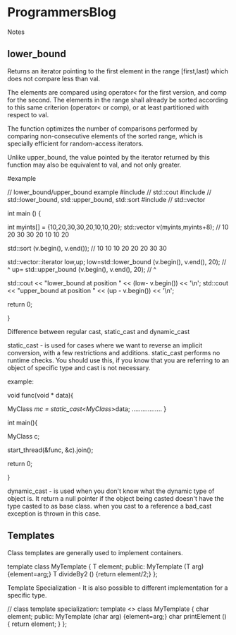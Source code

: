 # ProgrammersBlog
Notes

## lower_bound

Returns an iterator pointing to the first element in the range [first,last) which does not compare less than val.

The elements are compared using operator< for the first version, and comp for the second. The elements in the range shall already be sorted according to this same criterion (operator< or comp), or at least partitioned with respect to val.

The function optimizes the number of comparisons performed by comparing non-consecutive elements of the sorted range, which is specially efficient for random-access iterators.

Unlike upper_bound, the value pointed by the iterator returned by this function may also be equivalent to val, and not only greater.

#example

// lower_bound/upper_bound example
#include <iostream>     // std::cout
#include <algorithm>    // std::lower_bound, std::upper_bound, std::sort
#include <vector>       // std::vector

int main () {

  int myints[] = {10,20,30,30,20,10,10,20};
  std::vector<int> v(myints,myints+8);           // 10 20 30 30 20 10 10 20

  std::sort (v.begin(), v.end());                // 10 10 10 20 20 20 30 30

  std::vector<int>::iterator low,up;
  low=std::lower_bound (v.begin(), v.end(), 20); //          ^
  up= std::upper_bound (v.begin(), v.end(), 20); //                   ^

  std::cout << "lower_bound at position " << (low- v.begin()) << '\n';
  std::cout << "upper_bound at position " << (up - v.begin()) << '\n';

  return 0;

}

Difference between regular cast, static_cast and dynamic_cast

static_cast - is used for cases where we want to reverse an implicit conversion, with a few restrictions and additions. static_cast performs no runtime checks. You should use this, if you know that you are referring to an object of specific type and cast is not necessary.

example:

void func(void * data){

MyClass *mc = static_cast<MyClass*>data;
.................
}


int main(){

MyClass c;

start_thread(&func, &c).join();

return 0;

}

dynamic_cast - is used when you don't know what the dynamic type of object is. It return a null pointer if the object being casted doesn't have the type casted to as base class. when you cast to a reference a bad_cast exception is thrown in this case.

## Templates

Class templates are generally used to implement containers.

template <class T>
class MyTemplate {
T element;
public:
MyTemplate (T arg) {element=arg;}
T divideBy2 () {return element/2;}
};
  
Template Specialization - It is also possible to different implementation for a specific type. 

// class template specialization:
template <>
class MyTemplate <char> {
char element;
public:
MyTemplate (char arg) {element=arg;}
char printElement ()
{
return element;
}
};
  

